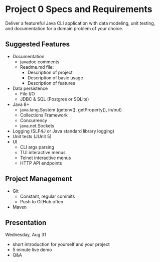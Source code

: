 # Project 0 Specs and Requirements
Deliver a featureful Java CLI application with data modeling, unit testing, and documentation for a domain problem of your choice.

## Suggested Features
- Documentation
  - javadoc comments
  - Readme.md file:
    - Description of project
    - Description of basic usage
    - Description of features
- Data persistence
  - File I/O
  - JDBC & SQL (Postgres or SQLite)
- Java 8+
  - java.lang.System (getenv(), getProperty(), in/out)
  - Collections Framework
  - Concurrency
  - java.net.Sockets
- Logging (SLF4J or Java standard library logging)
- Unit tests (JUnit 5)
- UI
  - CLI args parsing
  - TUI interactive menus
  - Telnet interactive menus
  - HTTP API endpoints

## Project Management
- Git
  - Constant, regular commits
  - Push to GitHub often
- Maven

## Presentation
Wednesday, Aug 31
  - short introduction for yourself and your project
  - 5 minute live demo
  - Q&A
